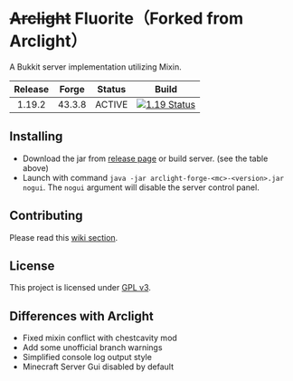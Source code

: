 # ~~Arclight~~ Fluorite（Forked from Arclight）

A Bukkit server implementation utilizing Mixin.

| Release | Forge  | Status |                            Build                             |
| :-----: | :----: | :----: | :----------------------------------------------------------: |
| 1.19.2  | 43.3.8 | ACTIVE | [![1.19 Status](https://img.shields.io/appveyor/build/IzzelAliz/arclight-19?style=flat-square)](https://ci.appveyor.com/project/IzzelAliz/arclight-19) |

## Installing

* Download the jar from [release page](https://github.com/IzzelAliz/Arclight/releases) or build server. (see the table
  above)
* Launch with command `java -jar arclight-forge-<mc>-<version>.jar nogui`. The `nogui` argument will disable the server
  control panel.

## Contributing

Please read this [wiki section](https://github.com/IzzelAliz/Arclight/wiki/Contributing).

## License

This project is licensed under [GPL v3](LICENSE).

## Differences with Arclight

* Fixed mixin conflict with chestcavity mod
* Add some unofficial branch warnings
* Simplified console log output style
* Minecraft Server Gui disabled by default
